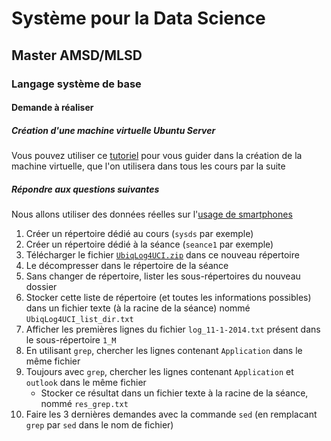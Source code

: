 # Système pour la Data Science

## Master AMSD/MLSD

### Langage système de base

#### Demande à réaliser


##### Création d'une machine virtuelle Ubuntu Server 

Vous pouvez utiliser ce [tutoriel](seance1-creation-vm) pour vous guider dans la création de la machine virtuelle, que l'on utilisera dans tous les cours par la suite

##### Répondre aux questions suivantes

Nous allons utiliser des données réelles sur l'[usage de smartphones](http://archive.ics.uci.edu/ml/datasets/UbiqLog+%28smartphone+lifelogging%29)

1. Créer un répertoire dédié au cours (`sysds` par exemple)
1. Créer un répertoire dédié à la séance (`seance1` par exemple)
1. Télécharger le fichier [`UbiqLog4UCI.zip`](http://archive.ics.uci.edu/ml/machine-learning-databases/00369/UbiqLog4UCI.zip) dans ce nouveau répertoire
1. Le décompresser dans le répertoire de la séance
1. Sans changer de répertoire, lister les sous-répertoires du nouveau dossier
1. Stocker cette liste de répertoire (et toutes les informations possibles) dans un fichier texte (à la racine de la séance) nommé `UbiqLog4UCI_list_dir.txt`
1. Afficher les premières lignes du fichier `log_11-1-2014.txt` présent dans le sous-répertoire `1_M`
1. En utilisant `grep`, chercher les lignes contenant `Application` dans le même fichier 
1. Toujours avec `grep`, chercher les lignes contenant `Application` et `outlook` dans le même fichier
    - Stocker ce résultat dans un fichier texte à la racine de la séance, nommé `res_grep.txt`
1. Faire les 3 dernières demandes avec la commande `sed` (en remplacant `grep` par `sed` dans le nom de fichier)


